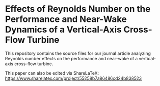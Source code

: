 # Effects of Reynolds Number on the Performance and Near-Wake Dynamics of a Vertical-Axis Cross-Flow Turbine

This repository contains the source files for our journal article analyzing
Reynolds number effects on the performance and near-wake
of a vertical-axis cross-flow turbine.

This paper can also be edited via ShareLaTeX: https://www.sharelatex.com/project/55258b7a86486cd24b838523
